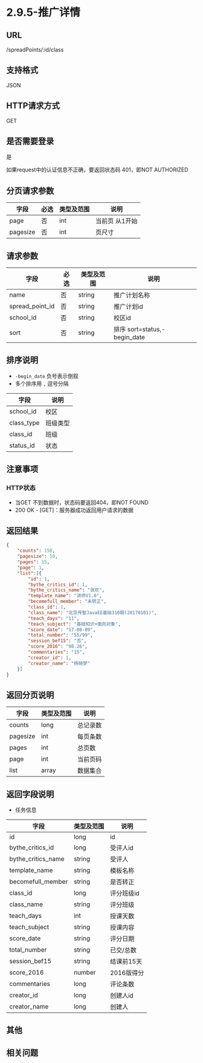 # 2.9.5-推广详情

## URL

/spreadPoints/:id/class

## 支持格式

JSON

## HTTP请求方式

GET

## 是否需要登录

是

如果request中的认证信息不正确，要返回状态码 401，即NOT AUTHORIZED

## 分页请求参数

字段 | 必选 | 类型及范围 | 说明
----|------|----------|-------------
page        |   否   | int    | 当前页 从1开始
pagesize    |   否   | int    | 页尺寸

## 请求参数

字段 | 必选 | 类型及范围 | 说明
----|------|----------|-------------
name                        |   否   | string  | 推广计划名称
spread_point_id             |   否   | string  | 推广计划id
school_id                   |   否   | string  | 校区id
sort                        |   否   | string  | 排序 sort=status,-begin_date

## 排序说明

- `-begin_date` 负号表示倒叙
- 多个排序用 `,` 逗号分隔

字段 | 说明
----|------
school_id                   | 校区
class_type                  | 班级类型
class_id                    | 班级
status_id                   | 状态

## 注意事项

### HTTP状态

- 当GET 不到数据时，状态码要返回404，即NOT FOUND
- 200 OK - [GET]：服务器成功返回用户请求的数据

## 返回结果

```json
{
    "counts": 150,
    "pagesize": 10,
    "pages": 15,
    "page": 1,
    "list":[{
        "id": 1,
        "bythe_critics_id": 1,
        "bythe_critics_name": "张欢",
        "template_name": "讲师V1.0",
        "becomefull_member": "未转正",
        "class_id": 1,
        "class_name": "北京传智JavaEE基础310期(20170101)",
        "teach_days": "11",
        "teach_subject": "基础知识+面向对象",
        "score_date": "17-08-09",
        "total_number": "55/99",
        "session_bef15": "否",
        "score_2016": "98.26",
        "commentaries": "15",
        "creator_id": 1,
        "creator_name": "杨晓梦"
    }]
}
```

## 返回分页说明

字段 | 类型及范围 | 说明
----|----------|-------------
counts      | long   | 总记录数
pagesize    | int    | 每页条数
pages       | int    | 总页数
page        | int    | 当前页码
list        | array  | 数据集合

## 返回字段说明

- 任务信息

字段 | 类型及范围 | 说明
----|----------|-------------
id                          | long       | id
bythe_critics_id            | long       | 受评人id
bythe_critics_name          | string     | 受评人
template_name               | string     | 模板名称
becomefull_member           | string     | 是否转正
class_id                    | long       | 评分班级id
class_name                  | string     | 评分班级
teach_days                  | int        | 授课天数
teach_subject               | string     | 授课内容
score_date                  | string     | 评分日期
total_number                | string     | 已交/总数
session_bef15               | string     | 结课前15天
score_2016                  | number     | 2016版得分
commentaries                | long       | 评论条数
creator_id                  | long       | 创建人id
creator_name                | long       | 创建人

## 其他

## 相关问题

